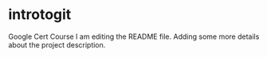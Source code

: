# introtogit
Google Cert Course
I am editing the README file. Adding some more details about the project description.
